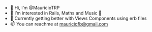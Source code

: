 - 👋 Hi, I’m @MauricioTRP
- 👀 I’m interested in Rails, Maths and Music 🎺
- 🌱 Currently getting better with Views Components using erb files
- 📫 You can reachme at mauriciofb@gmail.com

<!---
MauricioTRP/MauricioTRP is a ✨ special ✨ repository because its `README.md` (this file) appears on your GitHub profile.
You can click the Preview link to take a look at your changes.
--->

